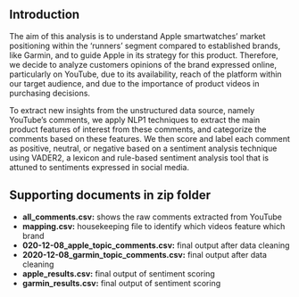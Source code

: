 ## Introduction

The aim of this analysis is to understand Apple smartwatches’ market positioning within the ‘runners’ segment compared to established brands, like Garmin, and to guide Apple in its strategy for this product. Therefore, we decide to analyze customers opinions of the brand expressed online, particularly on YouTube, due to its availability, reach of the platform within our target audience, and due to the importance of product videos in purchasing decisions.

To extract new insights from the unstructured data source, namely YouTube’s comments, we apply NLP1 techniques to extract the main product features of interest from these comments, and categorize the comments based on these features. We then score and label each comment as positive, neutral, or negative based on a sentiment analysis technique using VADER2, a lexicon and rule-based sentiment analysis tool that is attuned to sentiments expressed in social media.

## Supporting documents in zip folder
- **all_comments.csv:** shows the raw comments extracted from YouTube
- **mapping.csv:** housekeeping file to identify which videos feature which brand
- **020-12-08_apple_topic_comments.csv:** final output after data cleaning 
- **2020-12-08_garmin_topic_comments.csv:** final output after data cleaning 
- **apple_results.csv:** final output of sentiment scoring
- **garmin_results.csv:** final output of sentiment scoring
